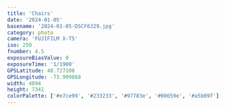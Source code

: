 ```yaml
---
title: 'Chairs'
date: '2024-01-05'
basename: '2024-01-05-DSCF6329.jpg'
category: photo
camera: 'FUJIFILM X-T5'
iso: 250
fnumber: 4.5
exposureBiasValue: 0
exposureTime: '1/1900'
GPSLatitude: 40.727108
GPSLongitude: -73.999868
width: 4894
height: 7341
colorPalette: ['#e7ce99', '#233233', '#97783e', '#08659e', '#a5b09f']
---
```

